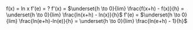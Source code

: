 f(x) = ln x
f'(e) = ?
f'(x) = $\underset{h \to 0}{lim} \frac{f(x+h) - f(x)}{h} = \underset{h \to 0}{lim} \frac{ln(x+h) - ln(x)}{h}$
f'(e) = $\underset{h \to 0}{lim} \frac{ln(e+h)-ln(e)}{h} = \underset{h \to 0}{lim} \frac{ln(e+h) - 1}{h}$ 